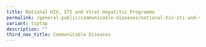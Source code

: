 ```yaml
---
title: National HIV, STI and Viral Hepatitis Programme
permalink: /general-public/communicable-diseases/national-hiv-sti-and-viral-hepatitis-programme/
variant: tiptap
description: ""
third_nav_title: Communicable Diseases
---
```

<p></p>